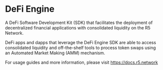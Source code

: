 # DeFi Engine

A DeFi Software Development Kit (SDK) that facilitates the deployment of decentralized financial applications with consolidated liquidity on the R5 Network.

DeFi apps and dapps that leverage the DeFi Engine SDK are able to access consolidated liquidity and off-the-shelf tools to process token swaps using an Automated Market Making (AMM) mechanism.

For usage guides and more information, please visit https://docs.r5.network
